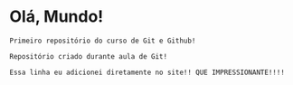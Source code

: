 # Olá, Mundo! 
    Primeiro repositório do curso de Git e Github!

    Repositório criado durante aula de Git!

    Essa linha eu adicionei diretamente no site!! QUE IMPRESSIONANTE!!!!
